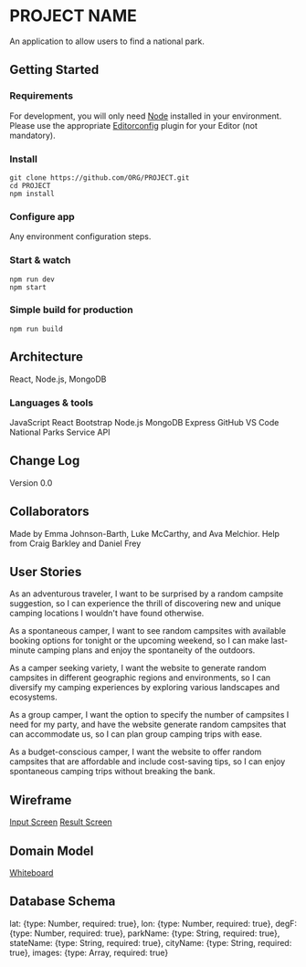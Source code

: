 # PROJECT NAME

An application to allow users to find a national park.

## Getting Started

### Requirements

For development, you will only need [Node](http://nodejs.org/) installed in your environment.
Please use the appropriate [Editorconfig](http://editorconfig.org/) plugin for your Editor (not mandatory).

### Install

    git clone https://github.com/ORG/PROJECT.git
    cd PROJECT
    npm install

### Configure app

Any environment configuration steps.

### Start & watch

    npm run dev
    npm start

### Simple build for production

    npm run build

## Architecture

React, Node.js, MongoDB

### Languages & tools

JavaScript
React
Bootstrap
Node.js
MongoDB
Express
GitHub
VS Code
National Parks Service API

## Change Log

Version 0.0

## Collaborators

Made by Emma Johnson-Barth, Luke McCarthy, and Ava Melchior.
Help from Craig Barkley and Daniel Frey

## User Stories 

As an adventurous traveler, I want to be surprised by a random campsite suggestion, so I can experience the thrill of discovering new and unique camping locations I wouldn't have found otherwise.

As a spontaneous camper, I want to see random campsites with available booking options for tonight or the upcoming weekend, so I can make last-minute camping plans and enjoy the spontaneity of the outdoors.

As a camper seeking variety, I want the website to generate random campsites in different geographic regions and environments, so I can diversify my camping experiences by exploring various landscapes and ecosystems.

As a group camper, I want the option to specify the number of campsites I need for my party, and have the website generate random campsites that can accommodate us, so I can plan group camping trips with ease.

As a budget-conscious camper, I want the website to offer random campsites that are affordable and include cost-saving tips, so I can enjoy spontaneous camping trips without breaking the bank.

## Wireframe

[Input Screen](/img/wireframeInput.png)
[Result Screen](/img/wireframeResult.png)

## Domain Model

[Whiteboard](/img/domainModel.jpg)

## Database Schema

 lat: {type: Number, required: true},
 lon: {type: Number, required: true},
 degF: {type: Number, required: true},
 parkName: {type: String, required: true},
 stateName: {type: String, required: true},
 cityName: {type: String, required: true},
 images: {type: Array, required: true}
